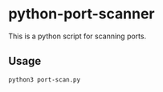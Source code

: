 # python-port-scanner

This is a python script for scanning ports.

## Usage

```bash
python3 port-scan.py
```
